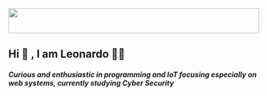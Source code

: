 
   <img src="https://user-images.githubusercontent.com/68018921/112013606-ec932e80-8b08-11eb-8ce6-3891822e37b5.png" width="500px" height="50px">
<h2>Hi 👋 , I am Leonardo 👨‍💻 </h2> 


<h5><p>Curious and enthusiastic in programming and IoT focusing especially on web systems, currently studying Cyber Security</p></h5>


